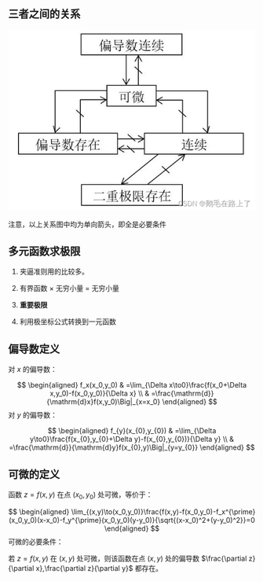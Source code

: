 ## 三者之间的关系

![|450](imgs/Pasted%20image%2020250311101422.png)

注意，以上关系图中均为单向箭头，即全是必要条件

## 多元函数求极限

1. 夹逼准则用的比较多。

2. 有界函数 $\times$ 无穷小量 = 无穷小量

3. **重要极限**

4. 利用极坐标公式转换到一元函数

## 偏导数定义

对 $x$ 的偏导数：

$$
\begin{aligned}
f_x(x_0,y_0) & =\lim_{\Delta x\to0}\frac{f(x_0+\Delta x,y_0)-f(x_0,y_0)}{\Delta x} \\
 & =\frac{\mathrm{d}}{\mathrm{d}x}f(x,y_0)\Big|_{x=x_0}
\end{aligned}
$$
对 $y$ 的偏导数：

$$
\begin{aligned}
f_{y}(x_{0},y_{0}) & =\lim_{\Delta y\to0}\frac{f(x_{0},y_{0}+\Delta y)-f(x_{0},y_{0})}{\Delta y} \\
 & =\frac{\mathrm{d}}{\mathrm{d}y}f(x_{0},y)\Big|_{y=y_{0}}
\end{aligned}
$$
## 可微的定义

函数 $z = f(x,y)$ 在点 $(x_{0},y_{0})$ 处可微，等价于：

$$
\begin{aligned}
\lim_{(x,y)\to(x_0,y_0)}\frac{f(x,y)-f(x_0,y_0)-f_x^{\prime}(x_0,y_0)(x-x_0)-f_y^{\prime}(x_0,y_0)(y-y_0)}{\sqrt{(x-x_0)^2+(y-y_0)^2}}=0
\end{aligned}
$$
可微的必要条件：

若 $z = f(x,y)$ 在 $(x,y)$ 处可微，则该函数在点 $(x,y)$ 处的偏导数 $\frac{\partial z}{\partial x},\frac{\partial z}{\partial y}$ 都存在。




